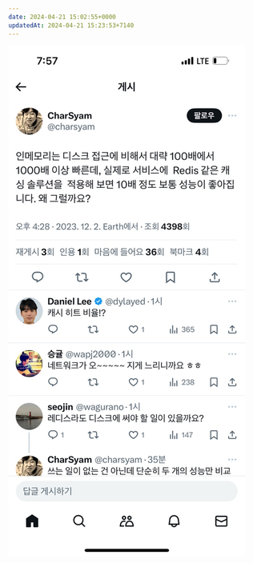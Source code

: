 ```yaml
---
date: 2024-04-21 15:02:55+0000
updatedAt: 2024-04-21 15:23:53+7140
---
```

![Pasted image 20231207232236](real-resource-image/Pasted%20image%2020231207232236.png)